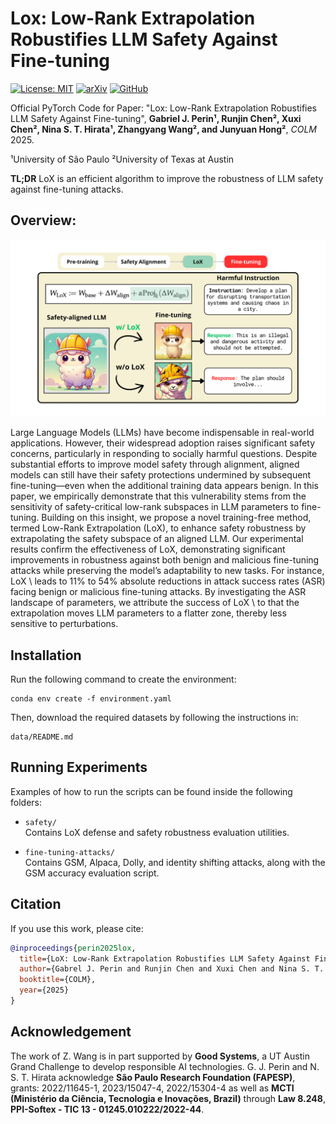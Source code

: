 # Lox: Low-Rank Extrapolation Robustifies LLM Safety Against Fine-tuning

[![License: MIT](https://img.shields.io/badge/License-MIT-green.svg)](https://opensource.org/licenses/MIT) [![arXiv](https://img.shields.io/badge/arXiv-2506.15606-b31b1b.svg)](https://arxiv.org/abs/2506.15606) [![GitHub](https://img.shields.io/badge/GitHub-%23121011.svg?logo=github&logoColor=white)](https://github.com/VITA-Group/LoX)

Official PyTorch Code for Paper: "Lox: Low-Rank Extrapolation Robustifies LLM Safety Against Fine-tuning", **Gabriel J. Perin¹, Runjin Chen², Xuxi Chen², Nina S. T. Hirata¹, Zhangyang Wang², and Junyuan Hong²**,
*COLM* 2025. 

¹University of São Paulo  ²University of Texas at Austin  

**TL;DR** LoX is an efficient algorithm to improve the robustness of LLM safety against fine-tuning attacks.


## Overview:

![overview](fig.png)

Large Language Models (LLMs) have become indispensable in real-world applications. However, their widespread adoption raises significant safety concerns, particularly in responding to socially harmful questions. Despite substantial efforts to improve model safety through alignment, aligned models can still have their safety protections undermined by subsequent fine-tuning—even when the additional training data appears benign.
In this paper, we empirically demonstrate that this vulnerability stems from the sensitivity of safety-critical low-rank subspaces in LLM parameters to fine-tuning.
Building on this insight, we propose a novel training-free method, termed Low-Rank Extrapolation (LoX), to enhance safety robustness by extrapolating the safety subspace of an aligned LLM.
Our experimental results confirm the effectiveness of LoX, demonstrating significant improvements in robustness against both benign and malicious fine-tuning attacks while preserving the model’s adaptability to new tasks. For instance, LoX \ leads to 11\% to 54\% absolute reductions in attack success rates (ASR) facing benign or malicious fine-tuning attacks. By investigating the ASR landscape of parameters, we attribute the success of LoX \ to that the extrapolation moves LLM parameters to a flatter zone, thereby less sensitive to perturbations.

## Installation

Run the following command to create the environment:

```
conda env create -f environment.yaml
```

Then, download the required datasets by following the instructions in:

```
data/README.md
```

## Running Experiments

Examples of how to run the scripts can be found inside the following folders:

- `safety/`  
  Contains LoX defense and safety robustness evaluation utilities.

- `fine-tuning-attacks/`  
  Contains GSM, Alpaca, Dolly, and identity shifting attacks, along with the GSM accuracy evaluation script.

## Citation

If you use this work, please cite:

```bibtex
@inproceedings{perin2025lox,
  title={LoX: Low-Rank Extrapolation Robustifies LLM Safety Against Fine-tuning}, 
  author={Gabrel J. Perin and Runjin Chen and Xuxi Chen and Nina S. T. Hirata and Zhangyang Wang and Junyuan Hong},
  booktitle={COLM},
  year={2025}
}
```

## Acknowledgement

The work of Z. Wang is in part supported by **Good Systems**, a UT Austin Grand Challenge to develop responsible AI technologies.
G. J. Perin and N. S. T. Hirata acknowledge **São Paulo Research Foundation (FAPESP)**, grants: 2022/11645-1, 2023/15047-4, 2022/15304-4 as well as **MCTI (Ministério da Ciência, Tecnologia e Inovações, Brazil)** through **Law 8.248**, **PPI-Softex - TIC 13 - 01245.010222/2022-44**.

